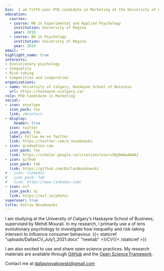 ```yaml
---
bio:  I am fifth-year PhD candidate in Marketing at the University of Calgary's Haskayne school of business. I am interested in leveraging open science and evolutionary psychology to help people make better decisions.
education:
  courses:
  - course: MA in Experimental and Applied Psychology
    institution: University of Regina
    year: 2016
  - course: BA in Psychology
    institution: University of Regina
    year: 2014
email: ""
highlight_name: true
interests:
- Evolutionary psychology
- Inequality
- Risk-taking
- Competition and cooperation
organizations:
- name: University of Calgary, Haskayne School of Business
  url: https://haskayne.ucalgary.ca/
role: PhD Candidate in Marketing
social:
- icon: envelope
  icon_pack: fas
  link: /#contact
- display:
    header: true
  icon: twitter
  icon_pack: fab
  label: Follow me on Twitter
  link: https://twitter.com/d_novakowski
- icon: graduation-cap
  icon_pack: fas
  link: https://scholar.google.ca/citations?user=XQyDmAwAAAAJ
- icon: github
  icon_pack: fab
  link: https://github.com/DallasNovakowski
# - icon: linkedin
#   icon_pack: fab
#   link: https://www.linkedin.com/
- icon: osf
  icon_pack: ai
  link: https://osf.io/p9vhn/
superuser: true
title: Dallas Novakowski
---
```


I am studying at the University of Calgary‘s Haskayne School of Business, supervised by Mehdi Mourali. In my research, I primarily use a of lens evolutionary psychology to investigate how inequality and risk-taking intersect to influence consumer behaviour.  {{< staticref "uploads/DallasCV_July1_2021.docx" "newtab" >}}CV{{< /staticref >}}

I am also excited to use and share open science practices. My research materials are available through [GitHub](https://github.com/DallasNovakowski) and the [Open Science Framework](https://osf.io/p9vhn/).


Contact me at dallasnovakowski@gmail.com


